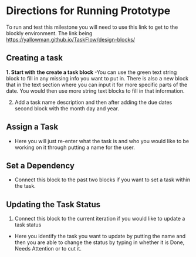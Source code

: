 # Directions for Running Prototype

To run and test this milestone you will need to use this link to get to the blockly environment. The link being https://yallowman.github.io/TaskFlow/design-blocks/ 

## Creating a task
**1. Start with the create a task block**
-You can use the green text string block to fill in any missing info you want to put in. There is also a new block that in the text section where you can input it for more specific parts of the date. You would then use more string text blocks to fill in that information.

2. Add a task name description and then after adding the due dates second block with the month day and year.

## Assign a Task
- Here you will just re-enter what the task is and who you would like to be working on it through putting a name for the user.

## Set a Dependency 
- Connect this block to the past two blocks if you want to set a task within the task.

## Updating the Task Status
1. Connect this block to the current iteration if you would like to update a task status
- Here you identify the task you want to update by putting the name and then you are able to change the status by typing in whether it is Done, Needs Attention or to cut it.
